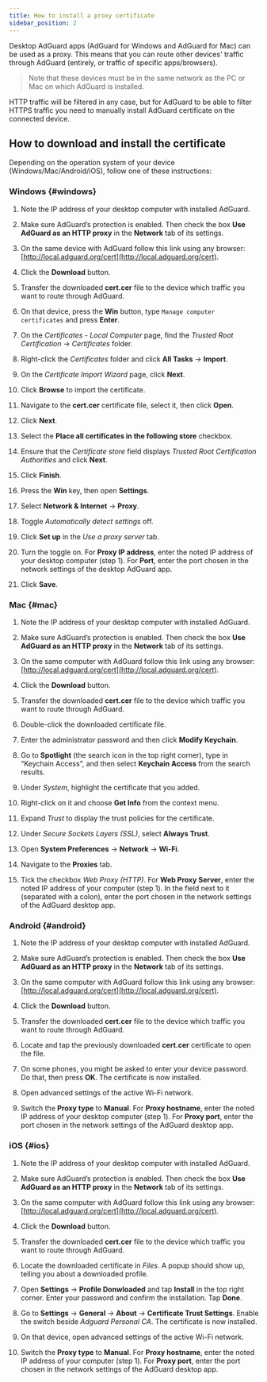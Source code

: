 ```yaml
---
title: How to install a proxy certificate
sidebar_position: 2
---
```


Desktop AdGuard apps (AdGuard for Windows and AdGuard for Mac) can be used as a proxy. This means that you can route other devices' traffic through AdGuard (entirely, or traffic of specific apps/browsers).

> Note that these devices must be in the same network as the PC or Mac on which AdGuard is installed.

HTTP traffic will be filtered in any case, but for AdGuard to be able to filter HTTPS traffic you need to manually install AdGuard certificate on the connected device.

## How to download and install the certificate

Depending on the operation system of your device (Windows/Mac/Android/iOS), follow one of these instructions:

### Windows {#windows}

1. Note the IP address of your desktop computer with installed AdGuard.

2. Make sure AdGuard’s protection is enabled. Then check the box **Use AdGuard as an HTTP proxy** in the **Network** tab of its settings.

3. On the same device with AdGuard follow this link using any browser: [http://local.adguard.org/cert](http://local.adguard.org/cert).

4. Click the **Download** button.

5. Transfer the downloaded **cert.cer** file to the device which traffic you want to route through AdGuard.

6. On that device, press the **Win** button, type `Manage computer certificates` and press **Enter**.

7. On the *Certificates - Local Computer* page, find the *Trusted Root Certification* → *Certificates* folder.

8. Right-click the *Certificates* folder and click **All Tasks** → **Import**.

9. On the *Certificate Import Wizard* page, click **Next**.

10. Click **Browse** to import the certificate.

11. Navigate to the **cert.cer** certificate file, select it, then click **Open**.

12. Click **Next**.

13. Select the **Place all certificates in the following store** checkbox.

14. Ensure that the *Certificate store* field displays *Trusted Root Certification Authorities* and click **Next**.

15. Click **Finish**.

16. Press the **Win** key, then open **Settings**.

17. Select **Network & Internet** → **Proxy**.

18. Toggle *Automatically detect settings* off.

19. Click **Set up** in the *Use a proxy server* tab.

20. Turn the toggle on. For **Proxy IP address**, enter the noted IP address of your desktop computer (step 1). For **Port**, enter the port chosen in the network settings of the desktop AdGuard app.

21. Click **Save**.

### Mac {#mac}

1. Note the IP address of your desktop computer with installed AdGuard.

2. Make sure AdGuard’s protection is enabled. Then check the box **Use AdGuard as an HTTP proxy** in the **Network** tab of its settings.

3. On the same computer with AdGuard follow this link using any browser: [http://local.adguard.org/cert](http://local.adguard.org/cert).

4. Click the **Download** button.

5. Transfer the downloaded **cert.cer** file to the device which traffic you want to route through AdGuard.

6. Double-click the downloaded certificate file.

7. Enter the administrator password and then click **Modify Keychain**.

8. Go to **Spotlight** (the search icon in the top right corner), type in “Keychain Access”, and then select **Keychain Access** from the search results.

9. Under *System*, highlight the certificate that you added.

10. Right-click on it and choose **Get Info** from the context menu.

11. Expand *Trust* to display the trust policies for the certificate.

12. Under *Secure Sockets Layers (SSL)*, select **Always Trust**.

13. Open **System Preferences** → **Network** → **Wi-Fi**.

14. Navigate to the **Proxies** tab.

15. Tick the checkbox *Web Proxy (HTTP)*. For **Web Proxy Server**, enter the noted IP address of your computer (step 1). In the field next to it (separated with a colon), enter the port chosen in the network settings of the AdGuard desktop app.

### Android {#android}

1. Note the IP address of your desktop computer with installed AdGuard.

2. Make sure AdGuard’s protection is enabled. Then check the box **Use AdGuard as an HTTP proxy** in the **Network** tab of its settings.

3. On the same computer with AdGuard follow this link using any browser: [http://local.adguard.org/cert](http://local.adguard.org/cert).

4. Click the **Download** button.

5. Transfer the downloaded **cert.cer** file to the device which traffic you want to route through AdGuard.

6. Locate and tap the previously downloaded **cert.cer** certificate to open the file.

7. On some phones, you might be asked to enter your device password. Do that, then press **OK**. The certificate is now installed.

8. Open advanced settings of the active Wi-Fi network.

9. Switch the **Proxy type** to **Manual**. For **Proxy hostname**, enter the noted IP address of your desktop computer (step 1). For **Proxy port**, enter the port chosen in the network settings of the AdGuard desktop app.

### iOS {#ios}

1. Note the IP address of your desktop computer with installed AdGuard.

2. Make sure AdGuard’s protection is enabled. Then check the box **Use AdGuard as an HTTP proxy** in the **Network** tab of its settings.

3. On the same computer with AdGuard follow this link using any browser: [http://local.adguard.org/cert](http://local.adguard.org/cert).

4. Click the **Download** button.

5. Transfer the downloaded **cert.cer** file to the device which traffic you want to route through AdGuard.

6. Locate the downloaded certificate in *Files*. A popup should show up, telling you about a downloaded profile.

7. Open **Settings** → **Profile Donwloaded** and tap **Install** in the top right corner. Enter your password and confirm the installation. Tap **Done**.

8. Go to **Settings** → **General** → **About** → **Certificate Trust Settings**. Enable the switch beside *Adguard Personal CA*. The certificate is now installed.

9. On that device, open advanced settings of the active Wi-Fi network.

10. Switch the **Proxy type** to **Manual**. For **Proxy hostname**, enter the noted IP address of your computer (step 1). For **Proxy port**, enter the port chosen in the network settings of the AdGuard desktop app.